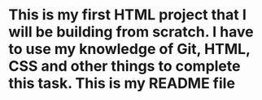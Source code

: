 # This is my first HTML project that I will be building from scratch. I have to use my knowledge of Git, HTML, CSS and other things to complete this task. This is my README file
